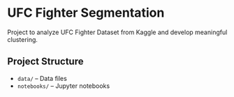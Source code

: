 # UFC Fighter Segmentation

Project to analyze UFC Fighter Dataset from Kaggle and develop meaningful clustering.

## Project Structure

- `data/` – Data files
- `notebooks/` – Jupyter notebooks